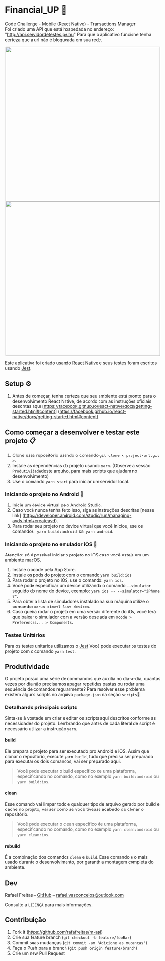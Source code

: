 # Financial_UP :rocket:

​Code Challenge - Mobile (React Native) - Transactions Manager<br/>
Foi criado uma API que está hospedada no endereço: "http://api.servidordetestes.pe.hu"
Para que o aplicativo funcione tenha certeza que a url não é bloqueada em sua rede.

<p align="center">
  <img height="500" src="http://api.servidordetestes.pe.hu/uploads/img/login-home.gif">
  <img height="500" src="http://api.servidordetestes.pe.hu/uploads/img/home-transactions.gif">
</p>

Este aplicativo foi criado usando [React Native](https://github.com/facebook/react-native/) e seus testes foram escritos usando [Jest](https://jestjs.io).

## Setup :gear:
1. Antes de começar, tenha certeza que seu ambiente está pronto para o desenvolvimento React Native, de acordo com as instruções oficiais descritas aqui [https://facebook.github.io/react-native/docs/getting-started.html#content] (https://facebook.github.io/react-native/docs/getting-started.html#content).

## Como começar a desenvolver e testar este projeto :clipboard:

1. Clone esse repositório usando o comando ``` git clone < project-url.git > ```.
2. Instale as dependências do projeto usando ``` yarn ```. (Observe a sessão `Produtividade`deste arquivo, para mais scripts que ajudam no desenvolvimento)
3. Use o comando ``` yarn start ``` para iniciar um servidor local.

### Iniciando o projeto no Android :robot:

1. Inicie um device virtual pelo Android Studio.
2. Caso você nunca tenha feito isso, siga as instruções descritas [nesse link] (https://developer.android.com/studio/run/managing-avds.html#createavd).
3. Para rodar seu projeto no device virtual que você iniciou, use os comandos ``` yarn build:android && yarn android```.

### Iniciando o projeto no emulador iOS :iphone:

Atenção: só é possível iniciar o projeto no iOS caso você esteja em um ambiente macOS.

1. Instale o xcode pela App Store.
2. Instale os pods do projeto com o comando ```yarn build:ios```.
3. Para rodar o projeto no iOS, use o comando: ``` yarn ios ```.
4. Você pode especificar um device utilizando o comando `--simulator` seguido do nome do device, exemplo: `yarn ios -- --simulator="iPhone 7"`.
5. Para obter a lista de simuladores instalado na sua máquina utilize o comando: `xcrun simctl list devices`.
6. Caso queira rodar o projeto em uma versão diferente do iOs, você terá que baixar o simulador com a versão desejada em ```Xcode > Preferences... > Components```.

### Testes Unitários

Para os testes unitarios utilizamos o [Jest](https://jestjs.io)
Você pode executar os testes do projeto com o comando ``` yarn test ```.

## Produtividade

O projeto possui uma série de commandos que auxilia no dia-a-dia, quantas vezes por dia não precisamos apagar repetidas pastas ou rodar uma sequência de comandos regularmente?
Para resolver esse problema existem alguns scripts no arquivo ```package.json``` na seção ```scripts```

### Detalhando principais scripts

Sinta-se à vontade em criar e editar os scripts aqui descritos conforme as necessidades do projeto.
Lembrando que antes de cada literal de script é necessário utilizar a instrução ```yarn```.

#### build

Ele prepara o projeto para ser executado pro Android e iOS. Assim que clonar o repositório, execute ```yarn build```, tudo que precisa ser preparado para executar os dois comandos, vai ser preparado aqui.
> Você pode executar o build específico de uma plataforma, especificando no comando, como no exemplo ```yarn build:android``` ou ```yarn build:ios```.

#### clean

Esse comando vai limpar todo e qualquer tipo de arquivo gerado por build e cache no projeto, vai ser como se você tivesse acabado de clonar o repositório.
> Você pode executar o clean específico de uma plataforma, especificando no comando, como no exemplo ```yarn clean:android``` ou ```yarn clean:ios```.

#### rebuild

É a combinação dos comandos ```clean``` e ```build```. Esse comando é o mais usado durante o desenvolvimento, por garantir a montagem completa do ambiente.


## Dev

Rafael Freitas – [GitHub](https://github.com/rafafreitas/) – rafael.vasconcelos@outlook.com

Consulte a ``LICENÇA`` para mais informações.

## Contribuição

1. Fork it (<https://github.com/rafafreitas/m-api>)
2. Crie sua feature branch (`git checkout -b feature/fooBar`)
3. Commit suas mudanças (`git commit -am 'Adicione as mudanças'`)
4. Faça o Push para a branch (`git push origin feature/branch`)
5. Crie um new Pull Request